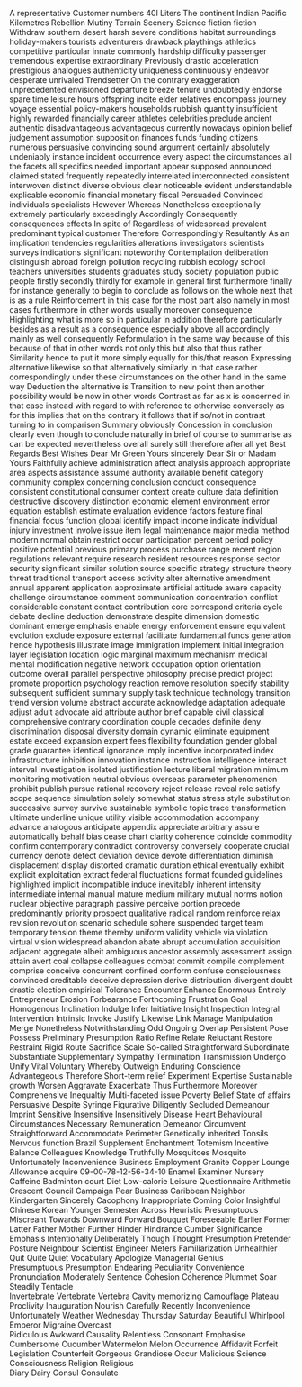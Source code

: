 A representative
Customer numbers
40l Liters
The continent
Indian Pacific
Kilometres
Rebellion
Mutiny
Terrain
Scenery
Science fiction
fiction
Withdraw
southern
desert
harsh
severe
conditions
habitat
surroundings
holiday-makers
tourists
adventurers
drawback
playthings
athletics
competitive
particular
innate
commonly
hardship
difficulty
passenger
tremendous
expertise
extraordinary
Previously
drastic acceleration
prestigious
analogues
authenticity
uniqueness
continuously
endeavor
desperate
unrivaled
Trendsetter
On the contrary
exaggeration
unprecedented
envisioned
departure
breeze
tenure
undoubtedly
endorse
spare time
leisure hours
offspring
incite
elder relatives
encompass
journey
voyage
essential
policy-makers
households
rubbish
quantity
insufficient
highly
rewarded financially
career
athletes
celebrities
preclude
ancient
authentic
disadvantageous
advantageous
currently
nowadays
opinion
belief
judgement
assumption
supposition
finances
funds
funding
citizens
numerous
persuasive
convincing
sound argument
certainly
absolutely
undeniably
instance
incident
occurrence
every aspect
the circumstances 
all the facets
all specifics 
needed
important 
appear
supposed
announced
claimed
stated
frequently
repeatedly
interrelated
interconnected
consistent
interwoven
distinct
diverse
obvious
clear
noticeable
evident
understandable
explicable
economic
financial
monetary
fiscal 
Persuaded
Convinced
individuals
specialists 
However
Whereas
Nonetheless
exceptionally
extremely
particularly
exceedingly
Accordingly
Consequently
consequences
effects
In spite of
Regardless of
widespread
prevalent
predominant
typical
customer
Therefore
Correspondingly
Resultantly 
As an implication
tendencies
regularities 
alterations
investigators
scientists
surveys
indications 
significant
noteworthy
Contemplation
deliberation
distinguish
abroad 
foreign
pollution
recycling 
rubbish 
ecology
school
teachers
universities
students
graduates
study
society
population
public
people
firstly
secondly
thirdly	
for example
in general
first
furthermore
finally
for instance
generally
to begin
to conclude
as follows
on the whole
next
that is
as a rule
Reinforcement
in this case
for the most part
also
namely
in most cases
furthermore
in other words
usually
moreover
consequence
Highlighting
what is more
so
in particular
in addition
therefore
particularly
besides
as a result
as a consequence
especially
above all
accordingly
mainly
as well
consequently
Reformulation
in the same way
because of this
because of that
in other words
not only this but also that
thus
rather
Similarity
hence
to put it more simply
equally	for this/that reason
Expressing 
alternative
likewise
so that
alternatively
similarly
in that case
rather
correspondingly
under these circumstances
on the other hand
in the same way
Deduction
the alternative is
Transition to new point
then
another possibility would be
now
in other words
Contrast
as far as x is concerned
in that case
instead
with regard to
with reference to
otherwise
conversely
as for
this implies that
on the contrary
it follows that
if so/not
in contrast
turning to
in comparison
Summary	
obviously
Concession
in conclusion
clearly
even though
to conclude
naturally
in brief
of course
to summarise
as can be expected
nevertheless
overall
surely
still
therefore
after all
yet
Best Regards
Best Wishes
Dear Mr Green
Yours sincerely
Dear Sir or Madam
Yours Faithfully
achieve
administration
affect
analysis
approach
appropriate
area
aspects
assistance
assume
authority
available
benefit
category
community
complex
concerning
conclusion
conduct 
consequence
consistent
constitutional
consumer
context
create
culture
data
definition
destructive
discovery
distinction
economic
element
environment
error
equation
establish
estimate
evaluation
evidence
factors
feature
final
financial
focus
function
global
identify
impact
income
indicate
individual
injury
investment
involve
issue
item
legal
maintenance
major
media
method
modern
normal
obtain
restrict
occur
participation
percent
period
policy
positive
potential
previous
primary
process
purchase
range
recent
region
regulations
relevant
require
research
resident
resources
response
sector
security
significant
similar
solution
source
specific
strategy
structure
theory
threat
traditional
transport
access
activity
alter
alternative
amendment
annual
apparent
application
approximate
artificial
attitude
aware
capacity
challenge 
circumstance
comment
communication
concentration
conflict
considerable
constant
contact
contribution
core
correspond
criteria
cycle
debate
decline
deduction
demonstrate
despite
dimension
domestic
dominant
emerge
emphasis
enable
energy
enforcement
ensure
equivalent
evolution
exclude
exposure
external
facilitate
fundamental
funds
generation
hence
hypothesis
illustrate
image
immigration
implement
initial
integration
layer
legislation
location
logic
marginal
maximum
mechanism
medical
mental
modification
negative
network
occupation
option
orientation
outcome
overall
parallel
perspective
philosophy
precise
predict
project
promote
proportion
psychology
reaction
remove
resolution
specify
stability
subsequent
sufficient
summary
supply
task
technique
technology
transition
trend
version
volume
abstract
accurate
acknowledge
adaptation
adequate
adjust
adult
advocate
aid
attribute
author
brief
capable
civil
classical
comprehensive 
contrary
coordination
couple
decades
definite
deny
discrimination
disposal
diversity
domain
dynamic
eliminate
equipment
estate
exceed
expansion
expert
fees
flexibility
foundation
gender
global
grade
guarantee
identical
ignorance
imply
incentive
incorporated
index
infrastructure
inhibition
innovation
instance
instruction
intelligence
interact
interval
investigation
isolated
justification
lecture
liberal
migration
minimum
monitoring
motivation
neutral
obvious
overseas
parameter
phenomenon
prohibit
publish
pursue
rational
recovery
reject
release
reveal
role
satisfy
scope
sequence
simulation
solely
somewhat
status
stress
style
substitution
successive
survey
survive
sustainable
symbolic
topic
trace
transformation
ultimate
underline
unique
utility
visible
accommodation
accompany
advance
analogous
anticipate
appendix
appreciate
arbitrary
assure
automatically
behalf
bias
cease
chart
clarity
coherence
coincide
commodity
confirm
contemporary
contradict
controversy
conversely
cooperate
crucial
currency
denote
detect
deviation
device
devote
differentiation
diminish
displacement
display
distorted
dramatic
duration
ethical
eventually
exhibit
explicit
exploitation
extract
federal
fluctuations
format
founded
guidelines
highlighted
implicit
incompatible
induce
inevitably
inherent
intensity
intermediate
internal
manual
mature
medium
military
mutual
norms
notion
nuclear
objective
paragraph
passive
perceive
portion
precede
predominantly
priority
prospect
qualitative
radical
random
reinforce
relax
revision
revolution
scenario
schedule
sphere
suspended
target
team
temporary
tension
theme
thereby
uniform
validity
vehicle
via
violation
virtual
vision
widespread
abandon
abate
abrupt
accumulation
acquisition
adjacent
aggregate
albeit
ambiguous
ancestor
assembly
assessment
assign
attain
avert
coal
collapse
colleagues
combat
commit
compile
complement
comprise
conceive
concurrent
confined
conform
confuse
consciousness
convinced
creditable
deceive
depression
derive
distribution
divergent
doubt
drastic
election
empirical
Tolerance
Encounter
Enhance
Enormous
Entirely
Entrepreneur
Erosion
Forbearance
Forthcoming
Frustration
Goal
Homogenous
Inclination
Indulge
Infer
Initiative
Insight
Inspection
Integral
Intervention
Intrinsic
Invoke
Justify
Likewise
Link
Manage
Manipulation
Merge
Nonetheless
Notwithstanding
Odd
Ongoing
Overlap
Persistent
Pose
Possess
Preliminary
Presumption
Ratio
Refine
Relate
Reluctant
Restore
Restraint
Rigid
Route
Sacrifice
Scale
So-called
Straightforward
Subordinate
Substantiate
Supplementary
Sympathy
Termination
Transmission
Undergo
Unify
Vital
Voluntary
Whereby
Outweigh
Enduring
Conscience
Advantegeous
Therefore
Short-term relief
Experiment
Expertise
Sustainable growth
Worsen
Aggravate
Exacerbate
Thus
Furthermore
Moreover
Comprehensive
Inequaltiy
Multi-faceted issue
Poverty
Belief
State of affairs
Persuasive
Despite
Syringe
Figurative
Diligently
Secluded
Demeanour
Imprint
Sensitive
Insensitive
Insensitively
Disease
Heart
Behavioural
Circumstances
Necessary
Remuneration
Demeanor
Circumvent
Straightforward
Accommodate
Perimeter
Genetically inherited
Tonsils
Nervous function
Brazil
Supplement
Enchantment
Totemism
Incentive
Balance
Colleagues
Knowledge
Truthfully
Mosquitoes
Mosquito
Unfortunately
Inconvenience
Business
Employment
Granite
Copper
Lounge
Allowance
acquire
09-00-78-12-56-34-10
Enamel
Examiner
Nursery
Caffeine
Badminton court
Diet
Low-calorie
Leisure
Questionnaire
Arithmetic
Crescent
Council
Campaign
Pear
Business
Caribbean
Neighbor
Kindergarten
Sincerely
Cacophony
Inappropriate
Coming
Color
Insightful
Chinese
Korean
Younger
Semester
Across
Heuristic
Presumptuous
Miscreant
Towards
Downward
Forward
Bouquet 
Foreseeable
Earlier
Former
Latter
Father
Mother
Further
Hinder
Hindrance
Cumber
Significance
Emphasis
Intentionally
Deliberately
Though
Thought
Presumption
Pretender
Posture
Neighbour
Scientist
Engineer
Meters
Familiarization
Unhealthier
Quit
Quite
Quiet
Vocabulary 
Apologize
Managerial 
Genius  
Presumptuous 
Presumption
Endearing
Peculiarity
Convenience
Pronunciation
Moderately
Sentence
Cohesion
Coherence
Plummet
Soar
Steadily
Tentacle  
Invertebrate 
Vertebrate
Vertebra
Cavity
memorizing
Camouflage 
Plateau 
Proclivity 
Inauguration 
Nourish 
Carefully
Recently 
Inconvenience
Unfortunately 
Weather 
Wednesday 
Thursday 
Saturday 
Beautiful 
Whirlpool
Emperor
Migraine
Overcast  
Ridiculous
Awkward 
Causality 
Relentless 
Consonant
Emphasise
Cumbersome 
Cucumber 
Watermelon 
Melon 
Occurrence 
Affidavit 
Forfeit 
Legislation
Counterfeit 
Gorgeous 
Grandiose 
Occur 
Malicious 
Science 
Consciousness
Religion 
Religious   
Diary 
Dairy 
Consul 
Consulate 
